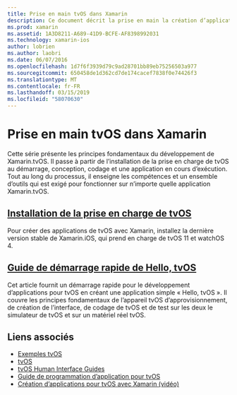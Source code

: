 ```yaml
---
title: Prise en main tvOS dans Xamarin
description: Ce document décrit la prise en main la création d’applications tvOS avec Xamarin. Il est lié à un guide d’installation et un guide de démarrage rapide.
ms.prod: xamarin
ms.assetid: 1A3D8211-A689-41D9-BCFE-AF8398992031
ms.technology: xamarin-ios
author: lobrien
ms.author: laobri
ms.date: 06/07/2016
ms.openlocfilehash: 1d7f6f3939d79c9ad28701bb89eb75256503a977
ms.sourcegitcommit: 650458de1d362cd7de174cacef7838f0e74426f3
ms.translationtype: MT
ms.contentlocale: fr-FR
ms.lasthandoff: 03/15/2019
ms.locfileid: "58070630"
---
```

# <a name="getting-started-with-tvos-in-xamarin"></a>Prise en main tvOS dans Xamarin

Cette série présente les principes fondamentaux du développement de Xamarin.tvOS. Il passe à partir de l’installation de la prise en charge de tvOS au démarrage, conception, codage et une application en cours d’exécution. Tout au long du processus, il enseigne les compétences et un ensemble d’outils qui est exigé pour fonctionner sur n’importe quelle application Xamarin.tvOS.

## <a name="installing-tvos-supportiostvosget-startedinstallationmd"></a>[Installation de la prise en charge de tvOS](~/ios/tvos/get-started/installation.md)

Pour créer des applications de tvOS avec Xamarin, installez la dernière version stable de Xamarin.iOS, qui prend en charge de tvOS 11 et watchOS 4.

## <a name="hello-tvos-quick-start-guideiostvosget-startedhello-tvosmd"></a>[Guide de démarrage rapide de Hello, tvOS](~/ios/tvos/get-started/hello-tvos.md)

Cet article fournit un démarrage rapide pour le développement d’applications pour tvOS en créant une application simple « Hello, tvOS ». Il couvre les principes fondamentaux de l’appareil tvOS d’approvisionnement, de création de l’interface, de codage de tvOS et de test sur les deux le simulateur de tvOS et sur un matériel réel tvOS.


## <a name="related-links"></a>Liens associés

- [Exemples tvOS](https://developer.xamarin.com/samples/tvos/all/)
- [tvOS](https://developer.apple.com/tvos/)
- [tvOS Human Interface Guides](https://developer.apple.com/tvos/human-interface-guidelines/)
- [Guide de programmation d’application pour tvOS](https://developer.apple.com/library/prerelease/tvos/documentation/General/Conceptual/AppleTV_PG/)
- [Création d’applications pour tvOS avec Xamarin (vidéo)](https://university.xamarin.com/lightninglectures/tvos-with-xamarin)
